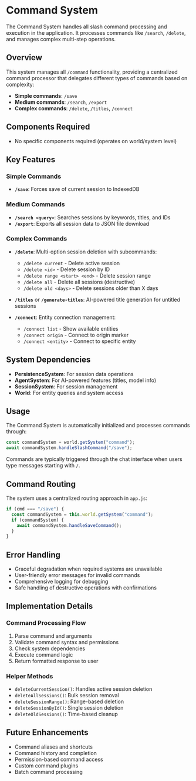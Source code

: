 # Command System

The Command System handles all slash command processing and execution in the application. It processes commands like `/search`, `/delete`, and manages complex multi-step operations.

## Overview

This system manages all `/command` functionality, providing a centralized command processor that delegates different types of commands based on complexity:

- **Simple commands**: `/save`
- **Medium commands**: `/search`, `/export`  
- **Complex commands**: `/delete`, `/titles`, `/connect`

## Components Required

- No specific components required (operates on world/system level)

## Key Features

### Simple Commands
- **`/save`**: Forces save of current session to IndexedDB

### Medium Commands  
- **`/search <query>`**: Searches sessions by keywords, titles, and IDs
- **`/export`**: Exports all session data to JSON file download

### Complex Commands
- **`/delete`**: Multi-option session deletion with subcommands:
  - `/delete current` - Delete active session
  - `/delete <id>` - Delete session by ID
  - `/delete range <start> <end>` - Delete session range
  - `/delete all` - Delete all sessions (destructive)
  - `/delete old <days>` - Delete sessions older than X days

- **`/titles`** or **`/generate-titles`**: AI-powered title generation for untitled sessions
- **`/connect`**: Entity connection management:
  - `/connect list` - Show available entities
  - `/connect origin` - Connect to origin marker
  - `/connect <entity>` - Connect to specific entity

## System Dependencies

- **PersistenceSystem**: For session data operations
- **AgentSystem**: For AI-powered features (titles, model info)
- **SessionSystem**: For session management
- **World**: For entity queries and system access

## Usage

The Command System is automatically initialized and processes commands through:

```javascript
const commandSystem = world.getSystem("command");
await commandSystem.handleSlashCommand("/save");
```

Commands are typically triggered through the chat interface when users type messages starting with `/`.

## Command Routing

The system uses a centralized routing approach in `app.js`:

```javascript
if (cmd === "/save") {
  const commandSystem = this.world.getSystem("command");
  if (commandSystem) {
    await commandSystem.handleSaveCommand();
  }
}
```

## Error Handling

- Graceful degradation when required systems are unavailable
- User-friendly error messages for invalid commands
- Comprehensive logging for debugging
- Safe handling of destructive operations with confirmations

## Implementation Details

### Command Processing Flow
1. Parse command and arguments
2. Validate command syntax and permissions
3. Check system dependencies 
4. Execute command logic
5. Return formatted response to user

### Helper Methods
- `deleteCurrentSession()`: Handles active session deletion
- `deleteAllSessions()`: Bulk session removal
- `deleteSessionRange()`: Range-based deletion
- `deleteSessionById()`: Single session deletion
- `deleteOldSessions()`: Time-based cleanup

## Future Enhancements

- Command aliases and shortcuts
- Command history and completion
- Permission-based command access
- Custom command plugins
- Batch command processing